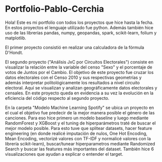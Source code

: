 # Portfolio-Pablo-Cerchia
Hola! Este es mi portfolio con todos los proyectos que hice hasta la fecha. En estos proyectos el lenguaje utilizado fue python. Además también hice uso de las librerías pandas, numpy, geopandas, spark, scikit-learn, folium y matplotlib. 

El primer proyecto consistió en realizar una calculadora de la fórmula D'Hondt.

El segundo proyecto ("Análisis JxC por Circuitos Electorales") consiste en visualizar la relación entre la variable del censo "Sexo" y el porcentaje de votos de Juntos por el Cambio. El objetivo de este proyecto fue cruzar los datos electorales con el Censo 2010 y sus respectivas geometrías y además interpretar politológicamente los resultados a nivel circuito electoral. Aquí se visualizan y analizan geográficamente datos electorales y censales. En este proyecto queda en evidencia a su vez la evolución en la eficiencia del código respecto al segundo proyecto. 

En la carpeta "Modelo Machine Learning Spotify" se ubica un proyecto en el cual el objetivo fue predecir de la mejor manera posible el género de las canciones. Para eso hice primero un modelo baseline y luego mediante RandomForest y XGBoost y el tuning de hiperparámetros traté de buscar el mejor modelo posible. Para esto tuve que splitear datasets, hacer feature engineering (en donde realicé imputación de nulos, One Hot Encoding, Mean Encoding, vectorizé valores con TF-IDF y normalicé valores con la librería scikit-learn), buscar/tunear hiperparametros mediante Randomized Search y buscar las features más importantes del dataset. También hice 6 visualizaciones que ayudan a explicar o entender el target.


